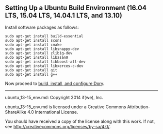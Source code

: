 ## Setting Up a Ubuntu Build Environment (16.04 LTS, 15.04 LTS, 14.04.1 LTS, and 13.10)

Install software packages as follows:

```
sudo apt-get install build-essential
sudo apt-get install scons
sudo apt-get install cmake
sudo apt-get install libsnappy-dev
sudo apt-get install zlib1g-dev
sudo apt-get install libasan0
sudo apt-get install libboost-all-dev
sudo apt-get install libxerces-c-dev
sudo apt-get install git
sudo apt-get install g++
```

Now proceed to
[build, install, and configure Dory](build_install.md).

-----

ubuntu_13-15_env.md: Copyright 2014 if(we), Inc.

ubuntu_13-15_env.md is licensed under a Creative Commons
Attribution-ShareAlike 4.0 International License.

You should have received a copy of the license along with this work. If not,
see <http://creativecommons.org/licenses/by-sa/4.0/>.
